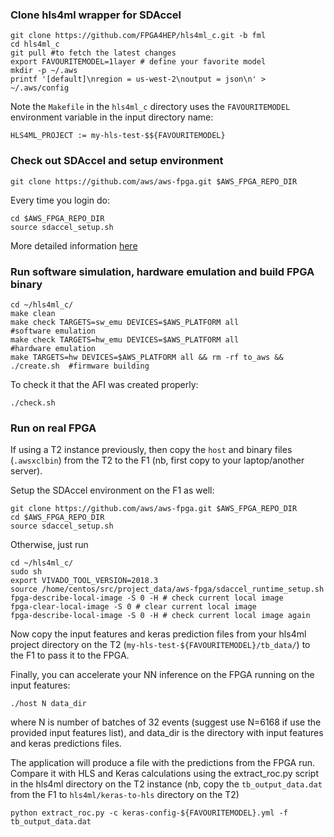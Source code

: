 ### Clone hls4ml wrapper for SDAccel

```
git clone https://github.com/FPGA4HEP/hls4ml_c.git -b fml
cd hls4ml_c
git pull #to fetch the latest changes
export FAVOURITEMODEL=1layer # define your favorite model
mkdir -p ~/.aws
printf '[default]\nregion = us-west-2\noutput = json\n' > ~/.aws/config
```

Note the `Makefile` in the `hls4ml_c` directory uses the `FAVOURITEMODEL` environment variable in the input directory name:

```
HLS4ML_PROJECT := my-hls-test-$${FAVOURITEMODEL}
```

### Check out SDAccel and setup environment

```
git clone https://github.com/aws/aws-fpga.git $AWS_FPGA_REPO_DIR  
```

Every time you login do:

```
cd $AWS_FPGA_REPO_DIR                                         
source sdaccel_setup.sh
```

More detailed information [here](https://github.com/aws/aws-fpga/tree/master/SDAccel)

### Run software simulation, hardware emulation and build FPGA binary

```
cd ~/hls4ml_c/
make clean                                                                 
make check TARGETS=sw_emu DEVICES=$AWS_PLATFORM all                        #software emulation
make check TARGETS=hw_emu DEVICES=$AWS_PLATFORM all                        #hardware emulation
make TARGETS=hw DEVICES=$AWS_PLATFORM all && rm -rf to_aws && ./create.sh  #firmware building
```
To check it that the AFI was created properly:

```
./check.sh
```

### Run on real FPGA

If using a T2 instance previously, then  copy the `host` and binary files (`.awsxclbin`) from the T2 to the F1 (nb, first copy to your laptop/another server). 

Setup the SDAccel environment on the F1 as well:

```
git clone https://github.com/aws/aws-fpga.git $AWS_FPGA_REPO_DIR
cd $AWS_FPGA_REPO_DIR 
source sdaccel_setup.sh
```

Otherwise, just run
```
cd ~/hls4ml_c/
sudo sh
export VIVADO_TOOL_VERSION=2018.3
source /home/centos/src/project_data/aws-fpga/sdaccel_runtime_setup.sh
fpga-describe-local-image -S 0 -H # check current local image
fpga-clear-local-image -S 0 # clear current local image
fpga-describe-local-image -S 0 -H # check current local image again
``` 

Now copy the input features and keras prediction files from your hls4ml project directory on the T2 (`my-hls-test-${FAVOURITEMODEL}/tb_data/`) to the F1 to pass it to the FPGA. 

Finally, you can accelerate your NN inference on the FPGA running on the input features:

```
./host N data_dir
```

where N is number of batches of 32 events (suggest use N=6168 if use the provided input features list), and data_dir is the directory with input features and keras predictions files.

The application will produce a file with the predictions from the FPGA run. Compare it with HLS and Keras calculations using the extract_roc.py script in the hls4ml directory on the T2 instance (nb, copy the `tb_output_data.dat` from the F1 to `hls4ml/keras-to-hls` directory on the T2)

```
python extract_roc.py -c keras-config-${FAVOURITEMODEL}.yml -f tb_output_data.dat
```
